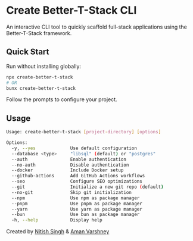 # Create Better-T-Stack CLI

An interactive CLI tool to quickly scaffold full-stack applications using the Better-T-Stack framework.

## Quick Start

Run without installing globally:

```bash
npx create-better-t-stack
# OR
bunx create-better-t-stack
```

Follow the prompts to configure your project.

## Usage

```bash
Usage: create-better-t-stack [project-directory] [options]

Options:
  -y, --yes             Use default configuration
  --database <type>     "libsql" (default) or "postgres"
  --auth                Enable authentication
  --no-auth             Disable authentication
  --docker              Include Docker setup
  --github-actions      Add GitHub Actions workflows
  --seo                 Configure SEO optimizations
  --git                 Initialize a new git repo (default)
  --no-git              Skip git initialization
  --npm                 Use npm as package manager
  --pnpm                Use pnpm as package manager
  --yarn                Use yarn as package manager
  --bun                 Use bun as package manager
  -h, --help            Display help
```
Created by [Nitish Singh](https://github.com/FgrReloaded) & [Aman Varshney](https://github.com/AmanVarshney01)
